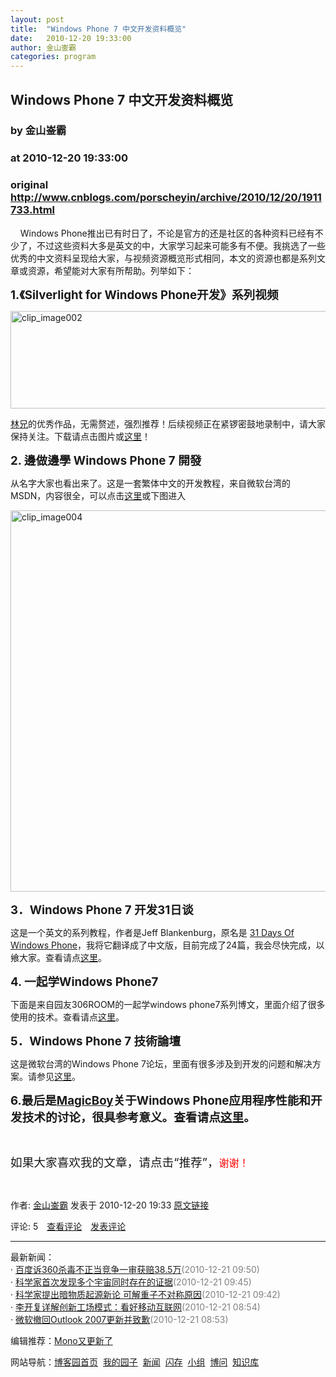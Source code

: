 ```yaml
---
layout: post
title:  "Windows Phone 7 中文开发资料概览"
date:   2010-12-20 19:33:00
author: 金山崟霸
categories: program
---
```


## Windows Phone 7 中文开发资料概览
### by 金山崟霸
### at 2010-12-20 19:33:00
### original <http://www.cnblogs.com/porscheyin/archive/2010/12/20/1911733.html>

<p><p>    Windows Phone推出已有时日了，不论是官方的还是社区的各种资料已经有不少了，不过这些资料大多是英文的中，大家学习起来可能多有不便。我挑选了一些优秀的中文资料呈现给大家，与视频资源概览形式相同，本文的资源也都是系列文章或资源，希望能对大家有所帮助。列举如下：</p>  <p><strong><span style="font-size:14pt">1.《Silverlight for Windows Phone开发》系列视频</span></strong></p>  <p><a href="http://www.microsoft.com/china/msdn/events/webcasts/shared/webcast/Series/WP.aspx"><img style="border:0px none;display:inline" title="clip_image002" alt="clip_image002" src="http://images.cnblogs.com/cnblogs_com/porscheyin/201012/201012201932214674.jpg" border="0" height="156" width="703"></a></p>  <p><a href="http://www.cnblogs.com/procoder/">林兄</a>的优秀作品，无需赘述，强烈推荐！后续视频正在紧锣密鼓地录制中，请大家保持关注。下载请点击图片或<a href="http://www.microsoft.com/china/msdn/events/webcasts/shared/webcast/Series/WP.aspx">这里</a>！</p>  <p><strong><span style="font-size:14pt">2. 邊做邊學 Windows Phone 7 開發</span></strong></p>  <p>从名字大家也看出来了。这是一套繁体中文的开发教程，来自微软台湾的MSDN，内容很全，可以点击<a href="http://msdn.microsoft.com/zh-tw/windowsphone/ff955788">这里</a>或下图进入</p>  <p><a href="http://msdn.microsoft.com/zh-tw/windowsphone/ff955788"><img style="border:0px none;display:inline" title="clip_image004" alt="clip_image004" src="http://images.cnblogs.com/cnblogs_com/porscheyin/201012/201012201932312779.jpg" border="0" height="610" width="637"></a></p>  <p><strong><span style="font-size:14pt">3．Windows Phone 7 开发31日谈</span></strong></p>  <p>这是一个英文的系列教程，作者是Jeff Blankenburg，原名是 <a href="http://blog.csdn.net/porscheyin/archive/2010/11/09/5997208.aspx">31 Days Of Windows Phone</a>，我将它翻译成了中文版，目前完成了24篇，我会尽快完成，以飨大家。查看请点<a href="http://blog.csdn.net/porscheyin/archive/2010/11/09/5997208.aspx">这里</a>。</p>  <p><strong><span style="font-size:14pt">4. 一起学Windows Phone7</span></strong></p>  <p>下面是来自园友306ROOM的一起学windows phone7系列博文，里面介绍了很多使用的技术。查看请点<a href="http://www.cnblogs.com/randylee/category/258713.html">这里</a>。</p>  <p><strong><span style="font-size:14pt">5．Windows Phone 7 技術論壇</span></strong></p>  <p>这是微软台湾的Windows Phone 7论坛，里面有很多涉及到开发的问题和解决方案。请参见<a href="http://social.msdn.microsoft.com/Forums/zh-tw/wp7msdntaiwan/threads">这里</a>。</p>  <p><strong><span style="font-size:14pt">6.最后是</span><a href="http://www.cnblogs.com/magicboy110/"><span style="font-size:14pt">MagicBoy</span></a><span style="font-size:14pt">关于Windows Phone应用程序性能和开发技术的讨论，很具参考意义。查看请点</span><a href="http://www.cnblogs.com/magicboy110/category/273969.html"><span style="font-size:14pt">这里</span></a><span style="font-size:14pt">。</span></strong></p><p> </p><p><div><span style="font-size:14pt">如果大家喜欢我的文章，请点击“推荐”，</span><span style="color:red;font-size:12pt">谢谢！</span></div> </p><img src="http://www.cnblogs.com/porscheyin/aggbug/1911733.html?type=1" width="1" height="1" alt=""><p>作者: <a href="http://www.cnblogs.com/porscheyin/">金山崟霸</a> 发表于 2010-12-20 19:33 <a href="http://www.cnblogs.com/porscheyin/archive/2010/12/20/1911733.html">原文链接</a></p><p>评论: 5　<a href="http://www.cnblogs.com/porscheyin/archive/2010/12/20/1911733.html#pagedcomment">查看评论</a>　<a href="http://www.cnblogs.com/porscheyin/archive/2010/12/20/1911733.html#commentform">发表评论</a></p><hr><p>最新新闻：<br>· <a href="http://news.cnblogs.com/n/85263/">百度诉360杀毒不正当竞争一审获赔38.5万</a><span style="color:gray">(2010-12-21 09:50)</span><br>· <a href="http://news.cnblogs.com/n/85262/">科学家首次发现多个宇宙同时存在的证据</a><span style="color:gray">(2010-12-21 09:45)</span><br>· <a href="http://news.cnblogs.com/n/85261/">科学家提出暗物质起源新论 可解重子不对称原因</a><span style="color:gray">(2010-12-21 09:42)</span><br>· <a href="http://news.cnblogs.com/n/85260/">李开复详解创新工场模式：看好移动互联网</a><span style="color:gray">(2010-12-21 08:54)</span><br>· <a href="http://news.cnblogs.com/n/85259/">微软撤回Outlook 2007更新并致歉</a><span style="color:gray">(2010-12-21 08:53)</span><br></p><p>编辑推荐：<a href="http://news.cnblogs.com/n/85207/">Mono又更新了</a><br></p><p>网站导航：<a href="http://www.cnblogs.com">博客园首页</a>  <a href="http://home.cnblogs.com/">我的园子</a>  <a href="http://news.cnblogs.com">新闻</a>  <a href="http://home.cnblogs.com/ing/">闪存</a>  <a href="http://home.cnblogs.com/group/">小组</a>  <a href="http://space.cnblogs.com/q/">博问</a>  <a href="http://kb.cnblogs.com">知识库</a></p></p>